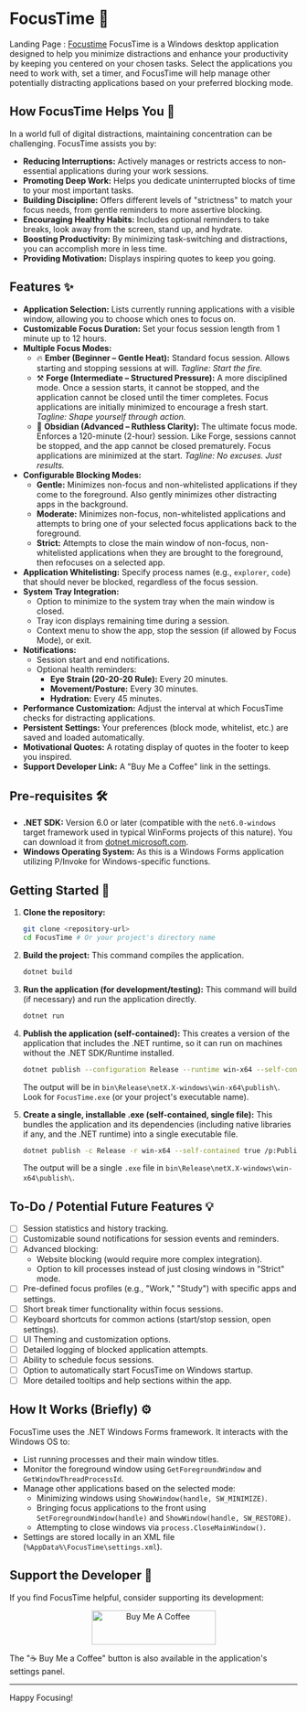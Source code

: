 # FocusTime 🚀
Landing Page : [Focustime](https://gourabdg47.github.io/assets/code/focustime-landing-page.html#)
FocusTime is a Windows desktop application designed to help you minimize distractions and enhance your productivity by keeping you centered on your chosen tasks. Select the applications you need to work with, set a timer, and FocusTime will help manage other potentially distracting applications based on your preferred blocking mode.

## How FocusTime Helps You 🎯

In a world full of digital distractions, maintaining concentration can be challenging. FocusTime assists you by:

* **Reducing Interruptions:** Actively manages or restricts access to non-essential applications during your work sessions.
* **Promoting Deep Work:** Helps you dedicate uninterrupted blocks of time to your most important tasks.
* **Building Discipline:** Offers different levels of "strictness" to match your focus needs, from gentle reminders to more assertive blocking.
* **Encouraging Healthy Habits:** Includes optional reminders to take breaks, look away from the screen, stand up, and hydrate.
* **Boosting Productivity:** By minimizing task-switching and distractions, you can accomplish more in less time.
* **Providing Motivation:** Displays inspiring quotes to keep you going.

## Features ✨

* **Application Selection:** Lists currently running applications with a visible window, allowing you to choose which ones to focus on.
* **Customizable Focus Duration:** Set your focus session length from 1 minute up to 12 hours.
* **Multiple Focus Modes:**
    * 🔥 **Ember (Beginner – Gentle Heat):** Standard focus session. Allows starting and stopping sessions at will. *Tagline: Start the fire.*
    * ⚒️ **Forge (Intermediate – Structured Pressure):** A more disciplined mode. Once a session starts, it cannot be stopped, and the application cannot be closed until the timer completes. Focus applications are initially minimized to encourage a fresh start. *Tagline: Shape yourself through action.*
    * 🖤 **Obsidian (Advanced – Ruthless Clarity):** The ultimate focus mode. Enforces a 120-minute (2-hour) session. Like Forge, sessions cannot be stopped, and the app cannot be closed prematurely. Focus applications are minimized at the start. *Tagline: No excuses. Just results.*
* **Configurable Blocking Modes:**
    * **Gentle:** Minimizes non-focus and non-whitelisted applications if they come to the foreground. Also gently minimizes other distracting apps in the background.
    * **Moderate:** Minimizes non-focus, non-whitelisted applications and attempts to bring one of your selected focus applications back to the foreground.
    * **Strict:** Attempts to close the main window of non-focus, non-whitelisted applications when they are brought to the foreground, then refocuses on a selected app.
* **Application Whitelisting:** Specify process names (e.g., `explorer`, `code`) that should never be blocked, regardless of the focus session.
* **System Tray Integration:**
    * Option to minimize to the system tray when the main window is closed.
    * Tray icon displays remaining time during a session.
    * Context menu to show the app, stop the session (if allowed by Focus Mode), or exit.
* **Notifications:**
    * Session start and end notifications.
    * Optional health reminders:
        * **Eye Strain (20-20-20 Rule):** Every 20 minutes.
        * **Movement/Posture:** Every 30 minutes.
        * **Hydration:** Every 45 minutes.
* **Performance Customization:** Adjust the interval at which FocusTime checks for distracting applications.
* **Persistent Settings:** Your preferences (block mode, whitelist, etc.) are saved and loaded automatically.
* **Motivational Quotes:** A rotating display of quotes in the footer to keep you inspired.
* **Support Developer Link:** A "Buy Me a Coffee" link in the settings.

## Pre-requisites 🛠️

* **.NET SDK:** Version 6.0 or later (compatible with the `net6.0-windows` target framework used in typical WinForms projects of this nature). You can download it from [dotnet.microsoft.com](https://dotnet.microsoft.com/download).
* **Windows Operating System:** As this is a Windows Forms application utilizing P/Invoke for Windows-specific functions.

## Getting Started 🚀

1.  **Clone the repository:**
    ```bash
    git clone <repository-url>
    cd FocusTime # Or your project's directory name
    ```

2.  **Build the project:**
    This command compiles the application.
    ```bash
    dotnet build
    ```

3.  **Run the application (for development/testing):**
    This command will build (if necessary) and run the application directly.
    ```bash
    dotnet run
    ```

4.  **Publish the application (self-contained):**
    This creates a version of the application that includes the .NET runtime, so it can run on machines without the .NET SDK/Runtime installed.
    ```bash
    dotnet publish --configuration Release --runtime win-x64 --self-contained true
    ```
    The output will be in `bin\Release\netX.X-windows\win-x64\publish\`. Look for `FocusTime.exe` (or your project's executable name).

5.  **Create a single, installable .exe (self-contained, single file):**
    This bundles the application and its dependencies (including native libraries if any, and the .NET runtime) into a single executable file.
    ```bash
    dotnet publish -c Release -r win-x64 --self-contained true /p:PublishSingleFile=true /p:IncludeNativeLibrariesForSelfExtract=true
    ```
    The output will be a single `.exe` file in `bin\Release\netX.X-windows\win-x64\publish\`.

## To-Do / Potential Future Features 💡

* [ ] Session statistics and history tracking.
* [ ] Customizable sound notifications for session events and reminders.
* [ ] Advanced blocking:
    * Website blocking (would require more complex integration).
    * Option to kill processes instead of just closing windows in "Strict" mode.
* [ ] Pre-defined focus profiles (e.g., "Work," "Study") with specific apps and settings.
* [ ] Short break timer functionality within focus sessions.
* [ ] Keyboard shortcuts for common actions (start/stop session, open settings).
* [ ] UI Theming and customization options.
* [ ] Detailed logging of blocked application attempts.
* [ ] Ability to schedule focus sessions.
* [ ] Option to automatically start FocusTime on Windows startup.
* [ ] More detailed tooltips and help sections within the app.

## How It Works (Briefly) ⚙️

FocusTime uses the .NET Windows Forms framework. It interacts with the Windows OS to:
* List running processes and their main window titles.
* Monitor the foreground window using `GetForegroundWindow` and `GetWindowThreadProcessId`.
* Manage other applications based on the selected mode:
    * Minimizing windows using `ShowWindow(handle, SW_MINIMIZE)`.
    * Bringing focus applications to the front using `SetForegroundWindow(handle)` and `ShowWindow(handle, SW_RESTORE)`.
    * Attempting to close windows via `process.CloseMainWindow()`.
* Settings are stored locally in an XML file (`%AppData%\FocusTime\settings.xml`).

## Support the Developer 🙏

If you find FocusTime helpful, consider supporting its development:

<p align="center">
  <a href="https://buymeacoffee.com/gourabdg" target="_blank">
    <img src="https://cdn.buymeacoffee.com/buttons/v2/default-yellow.png" alt="Buy Me A Coffee" style="height: 60px !important;width: 217px !important;" >
  </a>
</p>

The "☕ Buy Me a Coffee" button is also available in the application's settings panel.

---

Happy Focusing!
